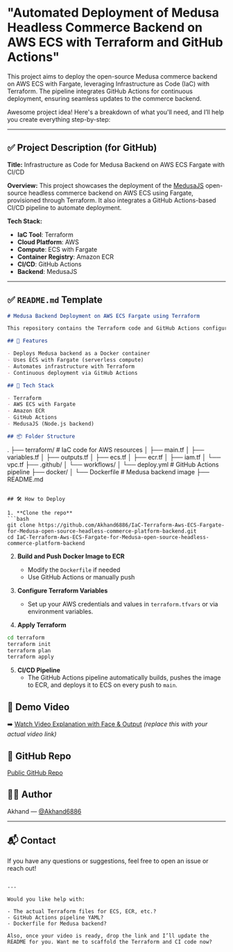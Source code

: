 # "Automated Deployment of Medusa Headless Commerce Backend on AWS ECS with Terraform and GitHub Actions"
This project aims to deploy the open-source Medusa commerce backend on AWS ECS with Fargate, leveraging Infrastructure as Code (IaC) with Terraform. The pipeline integrates GitHub Actions for continuous deployment, ensuring seamless updates to the commerce backend.

Awesome project idea! Here's a breakdown of what you'll need, and I’ll help you create everything step-by-step:

---

## ✅ Project Description (for GitHub)
**Title:** Infrastructure as Code for Medusa Backend on AWS ECS Fargate with CI/CD

**Overview:**
This project showcases the deployment of the [MedusaJS](https://docs.medusajs.com) open-source headless commerce backend on AWS ECS using Fargate, provisioned through Terraform. It also integrates a GitHub Actions-based CI/CD pipeline to automate deployment.

**Tech Stack:**
- **IaC Tool**: Terraform
- **Cloud Platform**: AWS
- **Compute**: ECS with Fargate
- **Container Registry**: Amazon ECR
- **CI/CD**: GitHub Actions
- **Backend**: MedusaJS

---

## ✅ `README.md` Template

```markdown
# Medusa Backend Deployment on AWS ECS Fargate using Terraform

This repository contains the Terraform code and GitHub Actions configuration to deploy the open-source MedusaJS backend on AWS ECS (Fargate) with CI/CD integration.

## 🚀 Features

- Deploys Medusa backend as a Docker container
- Uses ECS with Fargate (serverless compute)
- Automates infrastructure with Terraform
- Continuous deployment via GitHub Actions

## 🧰 Tech Stack

- Terraform
- AWS ECS with Fargate
- Amazon ECR
- GitHub Actions
- MedusaJS (Node.js backend)

## 📦 Folder Structure

```
.
├── terraform/                 # IaC code for AWS resources
│   ├── main.tf
│   ├── variables.tf
│   ├── outputs.tf
│   ├── ecs.tf
│   ├── ecr.tf
│   ├── iam.tf
│   └── vpc.tf
├── .github/
│   └── workflows/
│       └── deploy.yml         # GitHub Actions pipeline
├── docker/
│   └── Dockerfile             # Medusa backend image
├── README.md
```

## 🛠️ How to Deploy

1. **Clone the repo**
```bash
git clone https://github.com/Akhand6886/IaC-Terraform-Aws-ECS-Fargate-for-Medusa-open-source-headless-commerce-platform-backend.git
cd IaC-Terraform-Aws-ECS-Fargate-for-Medusa-open-source-headless-commerce-platform-backend
```

2. **Build and Push Docker Image to ECR**
   - Modify the `Dockerfile` if needed
   - Use GitHub Actions or manually push

3. **Configure Terraform Variables**
   - Set up your AWS credentials and values in `terraform.tfvars` or via environment variables.

4. **Apply Terraform**
```bash
cd terraform
terraform init
terraform plan
terraform apply
```

5. **CI/CD Pipeline**
   - The GitHub Actions pipeline automatically builds, pushes the image to ECR, and deploys it to ECS on every push to `main`.

## 🎥 Demo Video

➡️ [Watch Video Explanation with Face & Output](https://your-video-link.com) *(replace this with your actual video link)*

## 🔗 GitHub Repo

[Public GitHub Repo](https://github.com/Akhand6886/IaC-Terraform-Aws-ECS-Fargate-for-Medusa-open-source-headless-commerce-platform-backend)

## 🧑‍💻 Author

Akhand — [@Akhand6886](https://github.com/Akhand6886)

---

## 📬 Contact

If you have any questions or suggestions, feel free to open an issue or reach out!
```

---

Would you like help with:

- The actual Terraform files for ECS, ECR, etc.?
- GitHub Actions pipeline YAML?
- Dockerfile for Medusa backend?

Also, once your video is ready, drop the link and I’ll update the README for you. Want me to scaffold the Terraform and CI code now?
